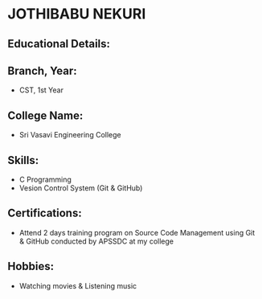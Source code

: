# JOTHIBABU NEKURI

## Educational Details:

## Branch, Year:

- CST, 1st Year

## College Name:

- Sri Vasavi Engineering College

## Skills:

- C Programming
- Vesion Control System (Git & GitHub)

## Certifications:

- Attend 2 days training program on Source Code Management using Git & GitHub conducted by APSSDC at my college

## Hobbies:

- Watching movies & Listening music
